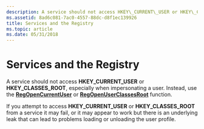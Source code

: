 ```yaml
---
description: A service should not access HKEY\_CURRENT\_USER or HKEY\_CLASSES\_ROOT, especially when impersonating a user. Instead, use the RegOpenCurrentUser or RegOpenUserClassesRoot function.
ms.assetid: 8ad6c081-7ac0-4557-88dc-d8f1ec139926
title: Services and the Registry
ms.topic: article
ms.date: 05/31/2018
---
```


# Services and the Registry

A service should not access **HKEY\_CURRENT\_USER** or **HKEY\_CLASSES\_ROOT**, especially when impersonating a user. Instead, use the [**RegOpenCurrentUser**](/windows/desktop/api/winreg/nf-winreg-regopencurrentuser) or [**RegOpenUserClassesRoot**](/windows/desktop/api/winreg/nf-winreg-regopenuserclassesroot) function.

If you attempt to access **HKEY\_CURRENT\_USER** or **HKEY\_CLASSES\_ROOT** from a service it may fail, or it may appear to work but there is an underlying leak that can lead to problems loading or unloading the user profile.

 

 
